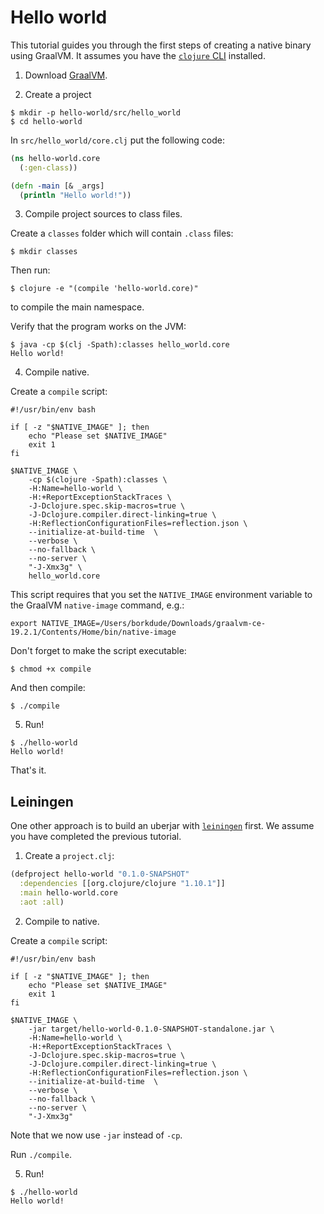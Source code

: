 # Hello world

This tutorial guides you through the first steps of creating a native binary using GraalVM. It assumes you have the [`clojure` CLI](https://clojure.org/guides/getting_started) installed.

1. Download [GraalVM](https://github.com/oracle/graal/releases).

2. Create a project

``` shellsession
$ mkdir -p hello-world/src/hello_world
$ cd hello-world
```

In `src/hello_world/core.clj` put the following code:

``` clojure
(ns hello-world.core
  (:gen-class))

(defn -main [& _args]
  (println "Hello world!"))
```

3. Compile project sources to class files.

Create a `classes` folder which will contain `.class` files:

```
$ mkdir classes
```

Then run:

```
$ clojure -e "(compile 'hello-world.core)"
```

to compile the main namespace.

Verify that the program works on the JVM:

```
$ java -cp $(clj -Spath):classes hello_world.core
Hello world!
```

4. Compile native.

Create a `compile` script:

``` shellsession
#!/usr/bin/env bash

if [ -z "$NATIVE_IMAGE" ]; then
    echo "Please set $NATIVE_IMAGE"
    exit 1
fi

$NATIVE_IMAGE \
    -cp $(clojure -Spath):classes \
    -H:Name=hello-world \
    -H:+ReportExceptionStackTraces \
    -J-Dclojure.spec.skip-macros=true \
    -J-Dclojure.compiler.direct-linking=true \
    -H:ReflectionConfigurationFiles=reflection.json \
    --initialize-at-build-time  \
    --verbose \
    --no-fallback \
    --no-server \
    "-J-Xmx3g" \
    hello_world.core
```

This script requires that you set the `NATIVE_IMAGE` environment variable to the GraalVM `native-image` command, e.g.:

``` shellsession
export NATIVE_IMAGE=/Users/borkdude/Downloads/graalvm-ce-19.2.1/Contents/Home/bin/native-image
```

Don't forget to make the script executable:

``` shellsession
$ chmod +x compile
```

And then compile:

``` shellsession
$ ./compile
```

5. Run!

``` shellsession
$ ./hello-world
Hello world!
```

That's it. 

## Leiningen

One other approach is to build an uberjar with [`leiningen`](https://leiningen.org/) first. We assume you have completed the previous tutorial.

1. Create a `project.clj`:

``` clojure
(defproject hello-world "0.1.0-SNAPSHOT"
  :dependencies [[org.clojure/clojure "1.10.1"]]
  :main hello-world.core
  :aot :all)
```

2. Compile to native.

Create a `compile` script:

```
#!/usr/bin/env bash

if [ -z "$NATIVE_IMAGE" ]; then
    echo "Please set $NATIVE_IMAGE"
    exit 1
fi

$NATIVE_IMAGE \
    -jar target/hello-world-0.1.0-SNAPSHOT-standalone.jar \
    -H:Name=hello-world \
    -H:+ReportExceptionStackTraces \
    -J-Dclojure.spec.skip-macros=true \
    -J-Dclojure.compiler.direct-linking=true \
    -H:ReflectionConfigurationFiles=reflection.json \
    --initialize-at-build-time  \
    --verbose \
    --no-fallback \
    --no-server \
    "-J-Xmx3g"
```

Note that we now use `-jar` instead of `-cp`.

Run `./compile`.

5. Run!

``` shellsession
$ ./hello-world
Hello world!
```
